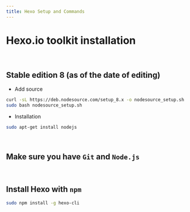 ```yaml
---
title: Hexo Setup and Commands
---
```


Hexo.io toolkit installation
======

<br>

Stable edition 8 (as of the date of editing)
------
+ Add source
``` bash
curl -sL https://deb.nodesource.com/setup_8.x -o nodesource_setup.sh
sudo bash nodesource_setup.sh 
```
+ Installation
``` bash
sudo apt-get install nodejs
```

<br>

Make sure you  have `Git` and `Node.js`
------

<br>

Install Hexo with `npm`
------

``` bash
sudo npm install -g hexo-cli
```
